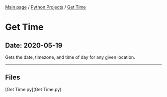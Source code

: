 [Main page](/) / [Python Projects](/python) / [Get Time](/python/2020-05-19_Get_Time)

# Get Time

## Date: 2020-05-19

Gets the date, timezone, and time of day for any given location.

-----

## Files

[Get Time.py](Get Time.py)